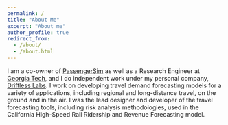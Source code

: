```yaml
---
permalink: /
title: "About Me"
excerpt: "About me"
author_profile: true
redirect_from: 
  - /about/
  - /about.html
---
```


I am a co-owner of [PassengerSim](http://www.passengersim.com) as well as
a Research Engineer at [Georgia Tech](http://garrowlab.ce.gatech.edu), and I do
independent work under my personal company, [Driftless Labs](https://driftless.xyz).  I work on
developing travel demand forecasting models for a variety of applications, including
regional and long-distance travel, on the ground and in the air.  I was the lead designer 
and developer of the travel forecasting tools, including risk analysis methodologies, 
used in the California High-Speed Rail Ridership and Revenue Forecasting model. 
